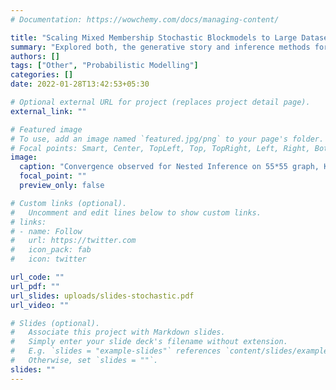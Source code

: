 ```yaml
---
# Documentation: https://wowchemy.com/docs/managing-content/

title: "Scaling Mixed Membership Stochastic Blockmodels to Large Datasets"
summary: "Explored both, the generative story and inference methods for this probabilistic model for relational data. Also attempted scaling this method to large data-sets by exploring graph sub-sampling techniques and nested variational inference."
authors: []
tags: ["Other", "Probabilistic Modelling"]
categories: []
date: 2022-01-28T13:42:53+05:30

# Optional external URL for project (replaces project detail page).
external_link: ""

# Featured image
# To use, add an image named `featured.jpg/png` to your page's folder.
# Focal points: Smart, Center, TopLeft, Top, TopRight, Left, Right, BottomLeft, Bottom, BottomRight.
image:
  caption: "Convergence observed for Nested Inference on 55*55 graph, K=3. Check paper for details."
  focal_point: ""
  preview_only: false

# Custom links (optional).
#   Uncomment and edit lines below to show custom links.
# links:
# - name: Follow
#   url: https://twitter.com
#   icon_pack: fab
#   icon: twitter

url_code: ""
url_pdf: ""
url_slides: uploads/slides-stochastic.pdf
url_video: ""

# Slides (optional).
#   Associate this project with Markdown slides.
#   Simply enter your slide deck's filename without extension.
#   E.g. `slides = "example-slides"` references `content/slides/example-slides.md`.
#   Otherwise, set `slides = ""`.
slides: ""
---
```

